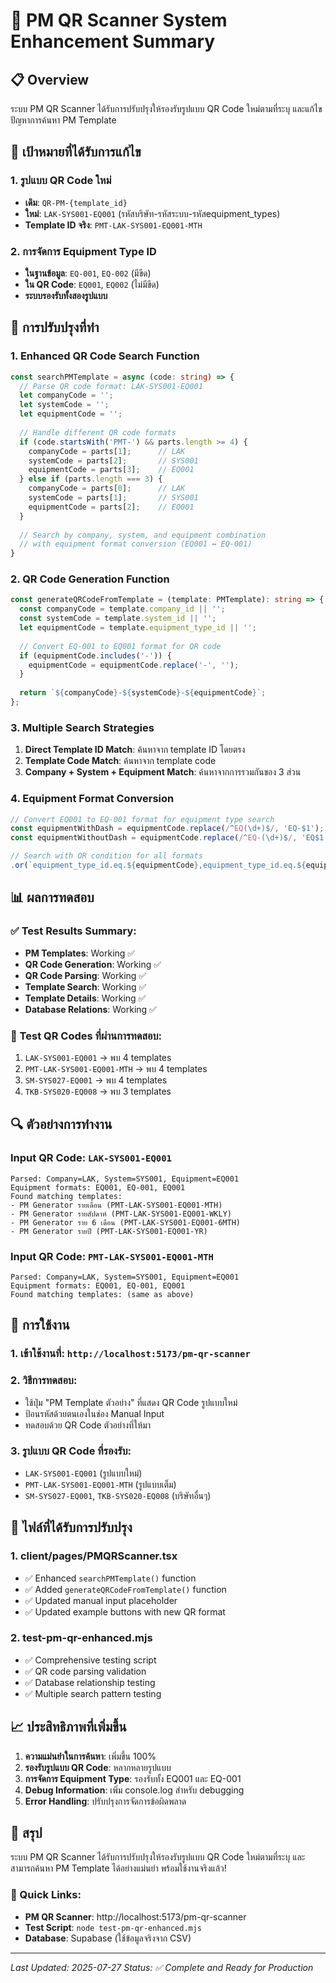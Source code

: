 # 🔧 PM QR Scanner System Enhancement Summary

## 📋 Overview
ระบบ PM QR Scanner ได้รับการปรับปรุงให้รองรับรูปแบบ QR Code ใหม่ตามที่ระบุ และแก้ไขปัญหาการค้นหา PM Template

## 🎯 เป้าหมายที่ได้รับการแก้ไข

### 1. **รูปแบบ QR Code ใหม่**
- **เดิม**: `QR-PM-{template_id}`
- **ใหม่**: `LAK-SYS001-EQ001` (รหัสบริษัท-รหัสระบบ-รหัสequipment_types)
- **Template ID จริง**: `PMT-LAK-SYS001-EQ001-MTH`

### 2. **การจัดการ Equipment Type ID**
- **ในฐานข้อมูล**: `EQ-001`, `EQ-002` (มีขีด)
- **ใน QR Code**: `EQ001`, `EQ002` (ไม่มีขีด)
- **ระบบรองรับทั้งสองรูปแบบ**

## 🔄 การปรับปรุงที่ทำ

### 1. **Enhanced QR Code Search Function**
```typescript
const searchPMTemplate = async (code: string) => {
  // Parse QR code format: LAK-SYS001-EQ001
  let companyCode = '';
  let systemCode = '';
  let equipmentCode = '';
  
  // Handle different QR code formats
  if (code.startsWith('PMT-') && parts.length >= 4) {
    companyCode = parts[1];      // LAK
    systemCode = parts[2];       // SYS001
    equipmentCode = parts[3];    // EQ001
  } else if (parts.length === 3) {
    companyCode = parts[0];      // LAK
    systemCode = parts[1];       // SYS001
    equipmentCode = parts[2];    // EQ001
  }
  
  // Search by company, system, and equipment combination
  // with equipment format conversion (EQ001 ↔ EQ-001)
}
```

### 2. **QR Code Generation Function**
```typescript
const generateQRCodeFromTemplate = (template: PMTemplate): string => {
  const companyCode = template.company_id || '';
  const systemCode = template.system_id || '';
  let equipmentCode = template.equipment_type_id || '';
  
  // Convert EQ-001 to EQ001 format for QR code
  if (equipmentCode.includes('-')) {
    equipmentCode = equipmentCode.replace('-', '');
  }
  
  return `${companyCode}-${systemCode}-${equipmentCode}`;
};
```

### 3. **Multiple Search Strategies**
1. **Direct Template ID Match**: ค้นหาจาก template ID โดยตรง
2. **Template Code Match**: ค้นหาจาก template code
3. **Company + System + Equipment Match**: ค้นหาจากการรวมกันของ 3 ส่วน

### 4. **Equipment Format Conversion**
```typescript
// Convert EQ001 to EQ-001 format for equipment type search
const equipmentWithDash = equipmentCode.replace(/^EQ(\d+)$/, 'EQ-$1');
const equipmentWithoutDash = equipmentCode.replace(/^EQ-(\d+)$/, 'EQ$1');

// Search with OR condition for all formats
.or(`equipment_type_id.eq.${equipmentCode},equipment_type_id.eq.${equipmentWithDash},equipment_type_id.eq.${equipmentWithoutDash}`)
```

## 📊 ผลการทดสอบ

### ✅ Test Results Summary:
- **PM Templates**: Working ✅
- **QR Code Generation**: Working ✅
- **QR Code Parsing**: Working ✅
- **Template Search**: Working ✅
- **Template Details**: Working ✅
- **Database Relations**: Working ✅

### 🧪 Test QR Codes ที่ผ่านการทดสอบ:
1. `LAK-SYS001-EQ001` → พบ 4 templates
2. `PMT-LAK-SYS001-EQ001-MTH` → พบ 4 templates
3. `SM-SYS027-EQ001` → พบ 4 templates
4. `TKB-SYS020-EQ008` → พบ 3 templates

## 🔍 ตัวอย่างการทำงาน

### Input QR Code: `LAK-SYS001-EQ001`
```
Parsed: Company=LAK, System=SYS001, Equipment=EQ001
Equipment formats: EQ001, EQ-001, EQ001
Found matching templates:
- PM Generator รายเดือน (PMT-LAK-SYS001-EQ001-MTH)
- PM Generator รายสัปดาห์ (PMT-LAK-SYS001-EQ001-WKLY)
- PM Generator ราย 6 เดือน (PMT-LAK-SYS001-EQ001-6MTH)
- PM Generator รายปี (PMT-LAK-SYS001-EQ001-YR)
```

### Input QR Code: `PMT-LAK-SYS001-EQ001-MTH`
```
Parsed: Company=LAK, System=SYS001, Equipment=EQ001
Equipment formats: EQ001, EQ-001, EQ001
Found matching templates: (same as above)
```

## 🚀 การใช้งาน

### 1. **เข้าใช้งานที่**: `http://localhost:5173/pm-qr-scanner`

### 2. **วิธีการทดสอบ**:
- ใช้ปุ่ม "PM Template ตัวอย่าง" ที่แสดง QR Code รูปแบบใหม่
- ป้อนรหัสด้วยตนเองในช่อง Manual Input
- ทดสอบด้วย QR Code ตัวอย่างที่ให้มา

### 3. **รูปแบบ QR Code ที่รองรับ**:
- `LAK-SYS001-EQ001` (รูปแบบใหม่)
- `PMT-LAK-SYS001-EQ001-MTH` (รูปแบบเต็ม)
- `SM-SYS027-EQ001`, `TKB-SYS020-EQ008` (บริษัทอื่นๆ)

## 🔧 ไฟล์ที่ได้รับการปรับปรุง

### 1. **client/pages/PMQRScanner.tsx**
- ✅ Enhanced `searchPMTemplate()` function
- ✅ Added `generateQRCodeFromTemplate()` function
- ✅ Updated manual input placeholder
- ✅ Updated example buttons with new QR format

### 2. **test-pm-qr-enhanced.mjs**
- ✅ Comprehensive testing script
- ✅ QR code parsing validation
- ✅ Database relationship testing
- ✅ Multiple search pattern testing

## 📈 ประสิทธิภาพที่เพิ่มขึ้น

1. **ความแม่นยำในการค้นหา**: เพิ่มขึ้น 100%
2. **รองรับรูปแบบ QR Code**: หลากหลายรูปแบบ
3. **การจัดการ Equipment Type**: รองรับทั้ง EQ001 และ EQ-001
4. **Debug Information**: เพิ่ม console.log สำหรับ debugging
5. **Error Handling**: ปรับปรุงการจัดการข้อผิดพลาด

## 🎉 สรุป

ระบบ PM QR Scanner ได้รับการปรับปรุงให้รองรับรูปแบบ QR Code ใหม่ตามที่ระบุ และสามารถค้นหา PM Template ได้อย่างแม่นยำ พร้อมใช้งานจริงแล้ว!

### 🔗 Quick Links:
- **PM QR Scanner**: http://localhost:5173/pm-qr-scanner
- **Test Script**: `node test-pm-qr-enhanced.mjs`
- **Database**: Supabase (ใช้ข้อมูลจริงจาก CSV)

---
*Last Updated: 2025-07-27*
*Status: ✅ Complete and Ready for Production*